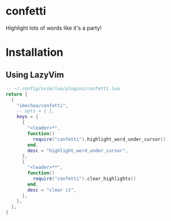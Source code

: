 # confetti
Highlight lots of words like it's a party!


# Installation

## Using LazyVim

```lua
-- ~/.config/nvim/lua/plugins/confetti.lua
return {
  {
    "imochoa/confetti",
    -- opts = { },
    keys = {
      {
        "<leader>*",
        function()
          require("confetti").highlight_word_under_cursor()
        end,
        desc = "highlight_word_under_cursor",
      },
      {
        "<leader>**",
        function()
          require("confetti").clear_highlights()
        end,
        desc = "clear it",
      },
    },
  },
}
```
